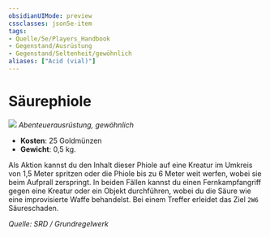 ```yaml
---
obsidianUIMode: preview
cssclasses: json5e-item
tags:
- Quelle/5e/Players_Handbook
- Gegenstand/Ausrüstung
- Gegenstand/Seltenheit/gewöhnlich
aliases: ["Acid (vial)"]
---
```

# Säurephiole
![](../../../99%20-%20Setup/Files/Bildersammlung/Symbolik/Gegenstände.webp#token)
*Abenteuerausrüstung, gewöhnlich*  

- **Kosten**: 25 Goldmünzen
- **Gewicht**: 0,5 kg.

Als Aktion kannst du den Inhalt dieser Phiole auf eine Kreatur im Umkreis von 1,5 Meter spritzen oder die Phiole bis zu 6 Meter weit werfen, wobei sie beim Aufprall zerspringt. In beiden Fällen kannst du einen Fernkampfangriff gegen eine Kreatur oder ein Objekt durchführen, wobei du die Säure wie eine improvisierte Waffe behandelst. Bei einem Treffer erleidet das Ziel `2W6` Säureschaden.

*Quelle: SRD / Grundregelwerk*